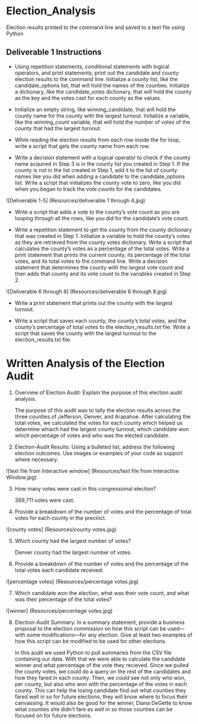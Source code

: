 # Election_Analysis
Election results printed to the command line and saved to a text file using Python
## Deliverable 1 Instructions
-  Using repetition statements, conditional statements with logical operators, and print statements, print out the candidate and county election results to the command line.
Initialize a county list, like the candidate_options list, that will hold the names of the counties.
Initialize a dictionary, like the candidate_votes dictionary, that will hold the county as the key and the votes cast for each county as the values.

-  Initialize an empty string, like winning_candidate, that will hold the county name for the county with the largest turnout.
Initialize a variable, like the winning_count variable, that will hold the number of votes of the county that had the largest turnout.

-  While reading the election results from each row inside the for loop, write a script that gets the county name from each row.

-  Write a decision statement with a logical operator to check if the county name acquired in Step 3 is in the county list you created in Step 1.
If the county is not in the list created in Step 1, add it to the list of county names like you did when adding a candidate to the candidate_options list.
Write a script that initializes the county vote to zero, like you did when you began to track the vote counts for the candidates.

![Deliverable 1-5] (Resources/deliverable 1 through 4.jpg)

-  Write a script that adds a vote to the county’s vote count as you are looping through all the rows, like you did for the candidate’s vote count.

-  Write a repetition statement to get the county from the county dictionary that was created in Step 1.
Initialize a variable to hold the county’s votes as they are retrieved from the county votes dictionary.
Write a script that calculates the county’s votes as a percentage of the total votes.
Write a print statement that prints the current county, its percentage of the total votes, and its total votes to the command line.
Write a decision statement that determines the county with the largest vote count and then adds that county and its vote count to the variables created in Step 2.

![Deliverable 6 through 8] (Resources/deliverable 6 through 8.jpg)


-  Write a print statement that prints out the county with the largest turnout.

-  Write a script that saves each county, the county’s total votes, and the county’s percentage of total votes to the election_results.txt file.
Write a script that saves the county with the largest turnout to the election_results.txt file.

# Written Analysis of the Election Audit

1. Overview of Election Audit: Explain the purpose of this election audit analysis.
    
    The purpose of this audit was to tally the election results across the three counties of Jefferson, Denver, and Arapahoe. After calculating the total votes, we calculated the votes for each county which helped us determine whiach had the largest county turnout, which candidate won which percentage of votes and who was the elected candidate. 

2. Election-Audit Results: Using a bulleted list, address the following election outcomes. Use images or examples of your code as support where necessary.

![text file from Interactive window] (Resources/text file from Interactive Window.jpg)


3.  How many votes were cast in this congressional election? 
    
    369,711 votes were cast.

4. Provide a breakdown of the number of votes and the percentage of total votes for each county in the precinct.

![county votes] (Resources/county votes.jpg)    

5. Which county had the largest number of votes?

    Denver county had the largest number of votes.

6. Provide a breakdown of the number of votes and the percentage of the total votes each candidate received.

![percentage votes] (Resources/percentage votes.jpg)

7. Which candidate won the election, what was their vote count, and what was their percentage of the total votes?

![winner] (Resources/percentage votes.jpg)    

8. Election-Audit Summary: In a summary statement, provide a business proposal to the election commission on how this script can be used—with some modifications—for any election. Give at least two examples of how this script can be modified to be used for other elections.

    In this audit we used Python to pull summaries from the CSV file containing our data. With that we were able to calculate the 
candidate winner and what percentage of the vote they recieved. Since we pulled the county votes, we could do a query on the rest of the candidates and how they fared in each county. Then, we could see not only who won, per county, but also who won with the percentage of the votes in each county. This can help the losing candidate find out what counties they fared well in so for future elections, they will know where to focus their canvassing. It would also be good for the winner, Diana DeGette to know what counties she didn't fare as well in so those counties can be focused on for future elections. 
        
